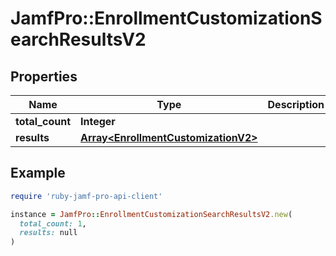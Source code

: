 # JamfPro::EnrollmentCustomizationSearchResultsV2

## Properties

| Name | Type | Description | Notes |
| ---- | ---- | ----------- | ----- |
| **total_count** | **Integer** |  | [optional] |
| **results** | [**Array&lt;EnrollmentCustomizationV2&gt;**](EnrollmentCustomizationV2.md) |  | [optional] |

## Example

```ruby
require 'ruby-jamf-pro-api-client'

instance = JamfPro::EnrollmentCustomizationSearchResultsV2.new(
  total_count: 1,
  results: null
)
```

